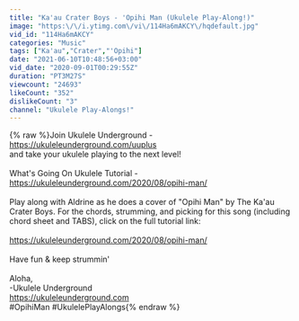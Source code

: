 ```yaml
---
title: "Ka'au Crater Boys - 'Opihi Man (Ukulele Play-Along!)"
image: "https:\/\/i.ytimg.com\/vi\/114Ha6mAKCY\/hqdefault.jpg"
vid_id: "114Ha6mAKCY"
categories: "Music"
tags: ["Ka'au","Crater","'Opihi"]
date: "2021-06-10T10:48:56+03:00"
vid_date: "2020-09-01T00:29:55Z"
duration: "PT3M27S"
viewcount: "24693"
likeCount: "352"
dislikeCount: "3"
channel: "Ukulele Play-Alongs!"
---
```

{% raw %}Join Ukulele Underground - <a rel="nofollow" target="blank" href="https://ukuleleunderground.com/uuplus">https://ukuleleunderground.com/uuplus</a><br />and take your ukulele playing to the next level!<br /><br />What's Going On Ukulele Tutorial - <a rel="nofollow" target="blank" href="https://ukuleleunderground.com/2020/08/opihi-man/">https://ukuleleunderground.com/2020/08/opihi-man/</a> <br /><br />Play along with Aldrine as he does a cover of &quot;Opihi Man&quot; by The Ka'au Crater Boys.  For the chords, strumming, and picking for this song (including chord sheet and TABS), click on the full tutorial link:<br /><br /><a rel="nofollow" target="blank" href="https://ukuleleunderground.com/2020/08/opihi-man/">https://ukuleleunderground.com/2020/08/opihi-man/</a> <br /><br />Have fun &amp; keep strummin'<br /><br />Aloha,<br />-Ukulele Underground<br /><a rel="nofollow" target="blank" href="https://ukuleleunderground.com">https://ukuleleunderground.com</a><br />#OpihiMan #UkulelePlayAlongs{% endraw %}
